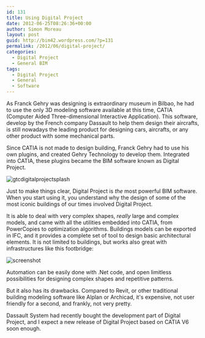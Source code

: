 ```yaml
---
id: 131
title: Using Digital Project
date: 2012-06-25T08:26:36+00:00
author: Simon Moreau
layout: post
guid: http://bim42.wordpress.com/?p=131
permalink: /2012/06/digital-project/
categories:
  - Digital Project
  - General BIM
tags:
  - Digital Project
  - General
  - Software
---
```

As Franck Gehry was designing is extraordinary museum in Bilbao, he had to use the only 3D modeling software available at this time, CATIA (Computer Aided Three-dimensional Interactive Application). This software, develop by the French company Dassault to help them design their aircrafts, is still nowadays the leading product for designing cars, aircrafts, or any other product with some mechanical parts.

Since CATIA is not made to design building, Franck Gehry had to use his own plugins, and created Gehry Technology to develop them. Integrated into CATIA, these plugins became the BIM software known as Digital Project.

![gtcdigitalprojectsplash](http://bim42.com/wp-content/uploads/2012/06/gtcdigitalprojectsplash.jpg)

Just to make things clear, Digital Project is _the_ most powerful BIM software. When you start using it, you understand why the design of some of the most iconic buildings of our times involved Digital Project.

It is able to deal with very complex shapes, _really_ large and complex models, and came with all the utilities embedded into CATIA, from PowerCopies to optimization algorithms. Buildings models can be exported in IFC, and it provides a complete set of tool to design basic architectural elements. It is not limited to buildings, but works also great with infrastructures like this footbridge:

![screenshot](http://bim42.com/wp-content/uploads/2012/06/screenshot.jpg)

Automation can be easily done with .Net code, and open limitless possibilities for designing complex shapes and repetitive patterns.

But it also has its drawbacks. Compared to Revit, or other traditional building modeling software like Alplan or Archicad, it's expensive, not user friendly for a second, and frankly, not very pretty.

Dassault System had recently bought the development part of Digital Project, and I expect a new release of Digital Project based on CATIA V6 soon enough.